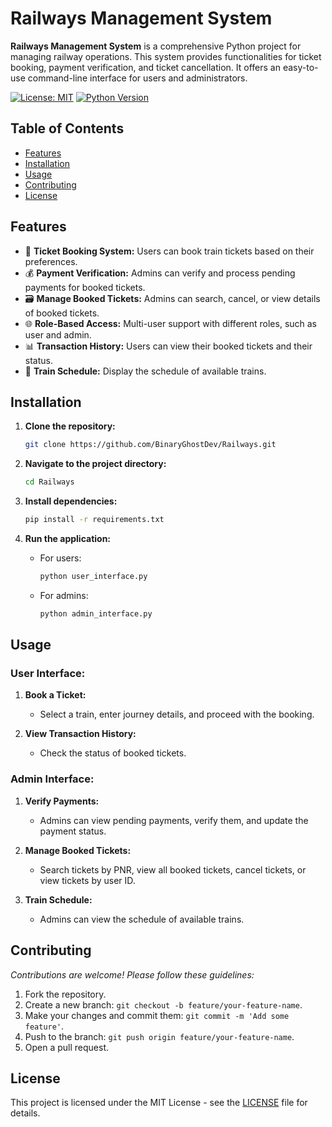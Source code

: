 # Railways Management System

**Railways Management System** is a comprehensive Python project for managing railway operations. This system provides functionalities for ticket booking, payment verification, and ticket cancellation. It offers an easy-to-use command-line interface for users and administrators.

[![License: MIT](https://img.shields.io/badge/License-MIT-green.svg)](https://opensource.org/licenses/MIT)
[![Python Version](https://img.shields.io/badge/Python-3.8%2B-blue)](https://www.python.org/downloads/)

## Table of Contents

- [Features](#features)
- [Installation](#installation)
- [Usage](#usage)
- [Contributing](#contributing)
- [License](#license)

## Features

- 🎫 **Ticket Booking System:** Users can book train tickets based on their preferences.
- 💰 **Payment Verification:** Admins can verify and process pending payments for booked tickets.
- 🗃️ **Manage Booked Tickets:** Admins can search, cancel, or view details of booked tickets.
- 🌐 **Role-Based Access:** Multi-user support with different roles, such as user and admin.
- 📊 **Transaction History:** Users can view their booked tickets and their status.
- 🚂 **Train Schedule:** Display the schedule of available trains.

## Installation

1. **Clone the repository:**

   ```bash
   git clone https://github.com/BinaryGhostDev/Railways.git
   ```

2. **Navigate to the project directory:**

   ```bash
   cd Railways
   ```

3. **Install dependencies:**

   ```bash
   pip install -r requirements.txt
   ```

4. **Run the application:**

   - For users:

     ```bash
     python user_interface.py
     ```

   - For admins:

     ```bash
     python admin_interface.py
     ```

## Usage

### User Interface:

1. **Book a Ticket:**

   - Select a train, enter journey details, and proceed with the booking.

2. **View Transaction History:**

   - Check the status of booked tickets.

### Admin Interface:

1. **Verify Payments:**

   - Admins can view pending payments, verify them, and update the payment status.

2. **Manage Booked Tickets:**

   - Search tickets by PNR, view all booked tickets, cancel tickets, or view tickets by user ID.

3. **Train Schedule:**

   - Admins can view the schedule of available trains.

## Contributing

*Contributions are welcome! Please follow these guidelines:*

1. Fork the repository.
2. Create a new branch: `git checkout -b feature/your-feature-name`.
3. Make your changes and commit them: `git commit -m 'Add some feature'`.
4. Push to the branch: `git push origin feature/your-feature-name`.
5. Open a pull request.

## License

This project is licensed under the MIT License - see the [LICENSE](LICENSE) file for details.
